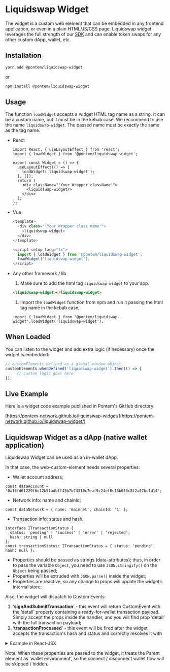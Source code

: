 # Liquidswap Widget

The widget is a custom web element that can be embedded in any frontend application, or even in a plain HTML/JS/CSS page. Liquidswap widget leverages the full strength of our [SDK](typescript-sdk.md) and can enable token swaps for any other custom dApp, wallet, etc.

## Installation

```bash
yarn add @pontem/liquidswap-widget
```

or

```bash
npm install @pontem/liquidswap-widget
```

## Usage

The function `loadWidget` accepts a widget HTML tag name as a string. It can be a custom name, but it must be in the kebab case. We recommend to use the name `liquidswap-widget`. The passed name must be exactly the same as the tag name.

*   React

    ```tsx
    import React, { useLayoutEffect } from 'react';
    import { loadWidget } from '@pontem/liquidswap-widget';

    export const Widget = () => {
      useLayoutEffect(() => {
        loadWidget('liquidswap-widget');
      }, []);
      return (
        <div className="'Your Wrapper className'">
          <liquidswap-widget/>
        </div>
      );
    };
    ```
*   Vue

    ```typescript
    <template>
      <div class="'Your Wrapper class name'">
        <liquidswap-widget>
      </div>
    </template>

    <script setup lang="ts">
      import { loadWidget } from '@pontem/liquidswap-widget';
      loadWidget('liquidswap-widget');
    </script>
    ```
*   Any other framework / lib

    1. Make sure to add the html tag `liquidswap-widget` to your app.

    ```html
    <liquidswap-widget></liquidswap-widget>
    ```

    1. Import the `loadWidget` function from npm and run it passing the html tag name in the kebab case;

    ```
    import { loadWidget } from '@pontem/liquidswap-widget';loadWidget('liquidswap-widget');
    ```

## When Loaded

You can listen to the widget and add extra logic (if necessary) once the widget is embedded:

```jsx
// customElements defined as a global window object. 
customElements.whenDefined('liquidswap-widget').then(() => {
     // custom logic goes here
});
```

## Live Example

Here is a widget code example published in Pontem's GitHub directory:

[https://pontem-network.github.io/liquidswap-widget/](https://pontem-network.github.io/liquidswap-widget/)

## Liquidswap Widget as a dApp (native wallet application) <a href="#wallet-integration" id="wallet-integration"></a>

Liquidswap Widget can be used as an in-wallet dApp.

In that case, the web-custom-element needs several properties:

* Wallet account address;

```tsx
const dataAccount = '0x15fd61229f6e12b51adbff45b7b74310c7eaf9c24ef8c13b653c8f2a07bc1d14';
```

* Network info: name and chainId;

```tsx
const dataNetwork = { name: 'mainnet', chainId: '1' };
```

* Transaction info: status and hash;

```tsx
interface ITransactionStatus {
  status: 'pending' | 'success' | 'error' | 'rejected';
  hash: string | null
};
const transactionStatus: ITransactionStatus = { status: 'pending', hash: null };
```

* Properties should be passed as strings (data-attributes); thus, in order to pass the variable `Object`, you need to use `JSON.stringify()` on the `Object` being passed;
* Properties will be extruded with `JSON.parse()` inside the widget;
* Properties are reactive, so any change to props will update the widget’s internal store;

Also, the widget will dispatch to Custom Events:

1. ‘**signAndSubmitTransaction**’ - this event will return CustomEvent with the ‘detail’ property containing a ready-for-wallet transaction payload. Simply accept the props inside the handler, and you will find prop ‘detail’ with the full transaction payload;
2. ‘**transactionProcessed**’ - this event will be fired after the widget accepts the transaction's hash and status and correctly resolves it with

<details>

<summary>Example in React-JSX</summary>

```jsx
import React, { useLayoutEffect, useRef, useState } from 'react';
import { loadWidget } from '@pontem/liquidswap-widget';

export const Widget = () => {
  const [dataNetwork, setDataNetwork] = useState(
    { name: 'mainnet', chainId: '1' }
  );
  const [dataAccount, setDataAccount] = useState(
    '0x019b68599dd727829dfc5036dec02464abeacdf76e5d17ce43352533b1b212b8'
  );
  const [transactionStatus, setTransactionStatus] = useState<{ 
    status: string,
    hash: string | null
  }>({ status: 'pending', hash: null });
  
  const ref = useRef();
  const transactionHandler = (props: CustomEvent) => {
    // props.detail will be the contained payload. 
  };
  const processedHandler = (event: CustomEvent) => {
    // this event will be fired if a user closes the modal with the transaction status
    // with neither success nor error. In this case, we do not need to 
    // provide a hash or status. Therefore, it should be set to the initial State: 
    setTransactionStatus({ status: 'pending', hash: null });
  };
  useLayoutEffect(() => {
    loadWidget('liquidswap-widget');
    // customElements available as window.customElements 
    customElements.whenDefined('liquidswap-widget').then(() => {
      if (ref.current) {
        const nodeElement = ref.current as unknown as Element;
        nodeElement.addEventListener(
	  'signAndSubmitTransaction',
	  transactionHandler
	);
        nodeElement.addEventListener(
	  'transactionProcessed',
          processedHandler
	);
      }
    });
  }, []);
  
  return (
     <liquidswap-widget
        ref={ref}
        data-network={JSON.stringify(dataNetwork)}
	data-account={dataAccount}
	data-transaction={JSON.stringify(transactionStatus)}
     />
   )
};
```

</details>

Note: When these properties are passed to the widget, it treats the Parent element as ‘wallet environment’, so the connect / disconnect wallet flow will be skipped / hidden.
